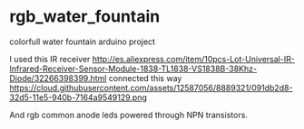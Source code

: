 # rgb_water_fountain
colorfull water fountain arduino project

I used this IR receiver http://es.aliexpress.com/item/10pcs-Lot-Universal-IR-Infrared-Receiver-Sensor-Module-1838-TL1838-VS1838B-38Khz-Diode/32266398399.html
connected this way 
https://cloud.githubusercontent.com/assets/12587056/8889321/091db2d8-32d5-11e5-940b-7164a9549129.png

And rgb common anode leds powered through NPN transistors. 
